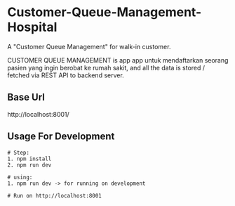 # Customer-Queue-Management-Hospital
A "Customer Queue Management" for walk-in customer. 

CUSTOMER QUEUE MANAGEMENT is app app untuk mendaftarkan seorang pasien yang ingin berobat ke rumah sakit, and all the data is stored / fetched via REST API to backend server.

## Base Url
http://localhost:8001/

## Usage For Development
```
# Step:
1. npm install
2. npm run dev

# using:
1. npm run dev -> for running on development

# Run on http://localhost:8001
```
